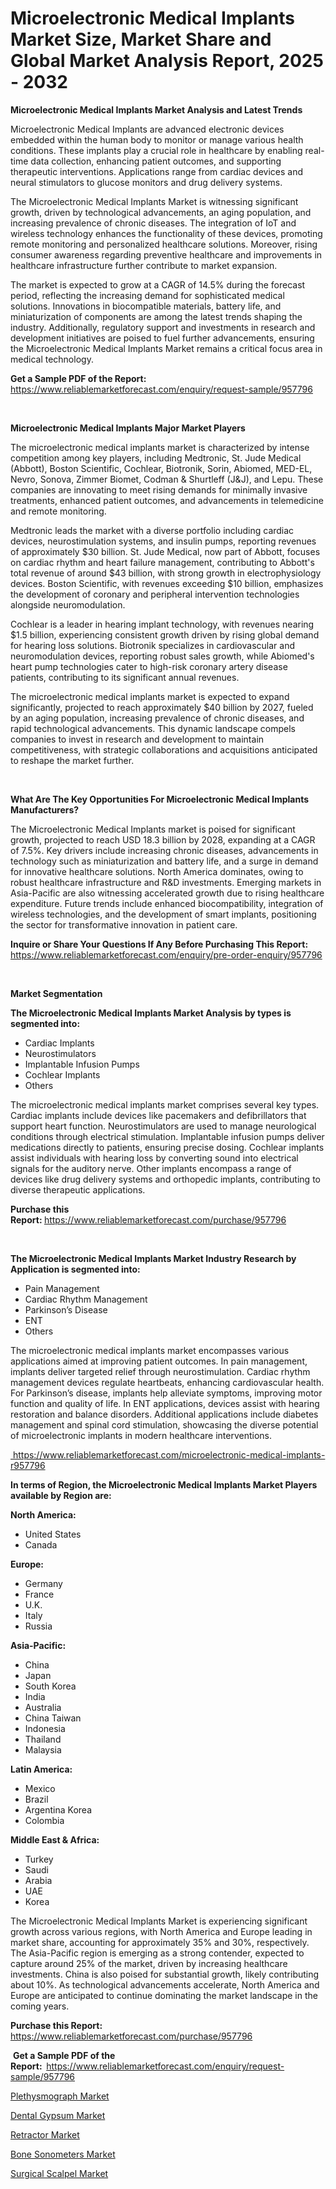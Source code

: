 <p><h1>Microelectronic Medical Implants Market Size, Market Share and Global Market Analysis Report, 2025 - 2032</h1></p><p><strong>Microelectronic Medical Implants Market Analysis and Latest Trends</strong></p>
<p><p>Microelectronic Medical Implants are advanced electronic devices embedded within the human body to monitor or manage various health conditions. These implants play a crucial role in healthcare by enabling real-time data collection, enhancing patient outcomes, and supporting therapeutic interventions. Applications range from cardiac devices and neural stimulators to glucose monitors and drug delivery systems.</p><p>The Microelectronic Medical Implants Market is witnessing significant growth, driven by technological advancements, an aging population, and increasing prevalence of chronic diseases. The integration of IoT and wireless technology enhances the functionality of these devices, promoting remote monitoring and personalized healthcare solutions. Moreover, rising consumer awareness regarding preventive healthcare and improvements in healthcare infrastructure further contribute to market expansion.</p><p>The market is expected to grow at a CAGR of 14.5% during the forecast period, reflecting the increasing demand for sophisticated medical solutions. Innovations in biocompatible materials, battery life, and miniaturization of components are among the latest trends shaping the industry. Additionally, regulatory support and investments in research and development initiatives are poised to fuel further advancements, ensuring the Microelectronic Medical Implants Market remains a critical focus area in medical technology.</p></p>
<p><strong>Get a Sample PDF of the Report:&nbsp;</strong> <a href="https://www.reliablemarketforecast.com/enquiry/request-sample/957796?utm_campaign=1134&utm_medium=2&utm_source=Github&utm_content=ia&utm_term=04032025&utm_id=microelectronic-medical-implants">https://www.reliablemarketforecast.com/enquiry/request-sample/957796</a></p>
<p>&nbsp;</p>
<p><strong>Microelectronic Medical Implants Major Market Players</strong></p>
<p><p>The microelectronic medical implants market is characterized by intense competition among key players, including Medtronic, St. Jude Medical (Abbott), Boston Scientific, Cochlear, Biotronik, Sorin, Abiomed, MED-EL, Nevro, Sonova, Zimmer Biomet, Codman & Shurtleff (J&J), and Lepu. These companies are innovating to meet rising demands for minimally invasive treatments, enhanced patient outcomes, and advancements in telemedicine and remote monitoring.</p><p>Medtronic leads the market with a diverse portfolio including cardiac devices, neurostimulation systems, and insulin pumps, reporting revenues of approximately $30 billion. St. Jude Medical, now part of Abbott, focuses on cardiac rhythm and heart failure management, contributing to Abbott's total revenue of around $43 billion, with strong growth in electrophysiology devices. Boston Scientific, with revenues exceeding $10 billion, emphasizes the development of coronary and peripheral intervention technologies alongside neuromodulation.</p><p>Cochlear is a leader in hearing implant technology, with revenues nearing $1.5 billion, experiencing consistent growth driven by rising global demand for hearing loss solutions. Biotronik specializes in cardiovascular and neuromodulation devices, reporting robust sales growth, while Abiomed's heart pump technologies cater to high-risk coronary artery disease patients, contributing to its significant annual revenues.</p><p>The microelectronic medical implants market is expected to expand significantly, projected to reach approximately $40 billion by 2027, fueled by an aging population, increasing prevalence of chronic diseases, and rapid technological advancements. This dynamic landscape compels companies to invest in research and development to maintain competitiveness, with strategic collaborations and acquisitions anticipated to reshape the market further.</p></p>
<p>&nbsp;</p>
<p><strong>What Are The Key Opportunities For Microelectronic Medical Implants Manufacturers?</strong></p>
<p><p>The Microelectronic Medical Implants market is poised for significant growth, projected to reach USD 18.3 billion by 2028, expanding at a CAGR of 7.5%. Key drivers include increasing chronic diseases, advancements in technology such as miniaturization and battery life, and a surge in demand for innovative healthcare solutions. North America dominates, owing to robust healthcare infrastructure and R&D investments. Emerging markets in Asia-Pacific are also witnessing accelerated growth due to rising healthcare expenditure. Future trends include enhanced biocompatibility, integration of wireless technologies, and the development of smart implants, positioning the sector for transformative innovation in patient care.</p></p>
<p><strong>Inquire or Share Your Questions If Any Before Purchasing This Report:</strong> <a href="https://www.reliablemarketforecast.com/enquiry/pre-order-enquiry/957796?utm_campaign=1134&utm_medium=2&utm_source=Github&utm_content=ia&utm_term=04032025&utm_id=microelectronic-medical-implants">https://www.reliablemarketforecast.com/enquiry/pre-order-enquiry/957796</a></p>
<p>&nbsp;</p>
<p><strong>Market Segmentation</strong></p>
<p><strong>The Microelectronic Medical Implants Market Analysis by types is segmented into:</strong></p>
<p><ul><li>Cardiac Implants</li><li>Neurostimulators</li><li>Implantable Infusion Pumps</li><li>Cochlear Implants</li><li>Others</li></ul></p>
<p><p>The microelectronic medical implants market comprises several key types. Cardiac implants include devices like pacemakers and defibrillators that support heart function. Neurostimulators are used to manage neurological conditions through electrical stimulation. Implantable infusion pumps deliver medications directly to patients, ensuring precise dosing. Cochlear implants assist individuals with hearing loss by converting sound into electrical signals for the auditory nerve. Other implants encompass a range of devices like drug delivery systems and orthopedic implants, contributing to diverse therapeutic applications.</p></p>
<p><strong>Purchase this Report:&nbsp;</strong><a href="https://www.reliablemarketforecast.com/purchase/957796?utm_campaign=1134&utm_medium=2&utm_source=Github&utm_content=ia&utm_term=04032025&utm_id=microelectronic-medical-implants">https://www.reliablemarketforecast.com/purchase/957796</a></p>
<p>&nbsp;</p>
<p><strong>The Microelectronic Medical Implants Market Industry Research by Application is segmented into:</strong></p>
<p><ul><li>Pain Management</li><li>Cardiac Rhythm Management</li><li>Parkinson’s Disease</li><li>ENT</li><li>Others</li></ul></p>
<p><p>The microelectronic medical implants market encompasses various applications aimed at improving patient outcomes. In pain management, implants deliver targeted relief through neurostimulation. Cardiac rhythm management devices regulate heartbeats, enhancing cardiovascular health. For Parkinson’s disease, implants help alleviate symptoms, improving motor function and quality of life. In ENT applications, devices assist with hearing restoration and balance disorders. Additional applications include diabetes management and spinal cord stimulation, showcasing the diverse potential of microelectronic implants in modern healthcare interventions.</p></p>
<p><a href="https://www.reliablemarketforecast.com/microelectronic-medical-implants-r957796?utm_campaign=1134&utm_medium=2&utm_source=Github&utm_content=ia&utm_term=04032025&utm_id=microelectronic-medical-implants">&nbsp;https://www.reliablemarketforecast.com/microelectronic-medical-implants-r957796</a></p>
<p><strong>In terms of Region, the Microelectronic Medical Implants Market Players available by Region are:</strong></p>
<p>
    <p> <strong> North America: </strong>
        <ul>
            <li>United States</li>
            <li>Canada</li>
        </ul>
        </p> 
    <p> <strong> Europe: </strong>
        <ul>
            <li>Germany</li>
            <li>France</li>
            <li>U.K.</li>
            <li>Italy</li>
            <li>Russia</li>
        </ul>
        </p> 
    <p> <strong> Asia-Pacific: </strong>
        <ul>
            <li>China</li>
            <li>Japan</li>
            <li>South Korea</li>
            <li>India</li>
            <li>Australia</li>
            <li>China Taiwan</li>
            <li>Indonesia</li>
            <li>Thailand</li>
            <li>Malaysia</li>
        </ul>
        </p> 
    <p> <strong> Latin America: </strong>
        <ul>
            <li>Mexico</li>
            <li>Brazil</li>
            <li>Argentina Korea</li>
            <li>Colombia</li>
        </ul>
        </p> 
    <p> <strong> Middle East & Africa: </strong>
        <ul>
            <li>Turkey</li>
            <li>Saudi</li>
            <li>Arabia</li>
            <li>UAE</li>
            <li>Korea</li>
        </ul>
    </p>
    </p>
<p><p>The Microelectronic Medical Implants Market is experiencing significant growth across various regions, with North America and Europe leading in market share, accounting for approximately 35% and 30%, respectively. The Asia-Pacific region is emerging as a strong contender, expected to capture around 25% of the market, driven by increasing healthcare investments. China is also poised for substantial growth, likely contributing about 10%. As technological advancements accelerate, North America and Europe are anticipated to continue dominating the market landscape in the coming years.</p></p>
<p><strong>Purchase this Report: </strong><a href="https://www.reliablemarketforecast.com/purchase/957796?utm_campaign=1134&utm_medium=2&utm_source=Github&utm_content=ia&utm_term=04032025&utm_id=microelectronic-medical-implants">https://www.reliablemarketforecast.com/purchase/957796</a></p>
<p>&nbsp;<strong>Get a Sample PDF of the Report:&nbsp;&nbsp;</strong><a href="https://www.reliablemarketforecast.com/enquiry/request-sample/957796?utm_campaign=1134&utm_medium=2&utm_source=Github&utm_content=ia&utm_term=04032025&utm_id=microelectronic-medical-implants">https://www.reliablemarketforecast.com/enquiry/request-sample/957796</a></p>
<p><strong></strong></p>
<p><p><a href="https://github.com/chlihakwatsi/Market-Research-Report-List-1/blob/main/plethysmograph-market.md?utm_campaign=1134&utm_medium=2&utm_source=Github&utm_content=ia&utm_term=04032025&utm_id=microelectronic-medical-implants">Plethysmograph Market</a></p><p><a href="https://github.com/keeniielokl/Market-Research-Report-List-1/blob/main/dental-gypsum-market.md?utm_campaign=1134&utm_medium=2&utm_source=Github&utm_content=ia&utm_term=04032025&utm_id=microelectronic-medical-implants">Dental Gypsum Market</a></p><p><a href="https://github.com/BryceTownsendr/Market-Research-Report-List-7/blob/main/retractor-market.md?utm_campaign=1134&utm_medium=2&utm_source=Github&utm_content=ia&utm_term=04032025&utm_id=microelectronic-medical-implants">Retractor Market</a></p><p><a href="https://github.com/kocssequen/Market-Research-Report-List-1/blob/main/bone-sonometers-market.md?utm_campaign=1134&utm_medium=2&utm_source=Github&utm_content=ia&utm_term=04032025&utm_id=microelectronic-medical-implants">Bone Sonometers Market</a></p><p><a href="https://github.com/aoutefjovene00/Market-Research-Report-List-1/blob/main/surgical-scalpel-market.md?utm_campaign=1134&utm_medium=2&utm_source=Github&utm_content=ia&utm_term=04032025&utm_id=microelectronic-medical-implants">Surgical Scalpel Market</a></p></p>